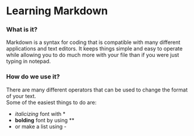 # **Learning Markdown**

### **What is it?**
Markdown is a syntax for coding that is compatible with many different applications and text editors. It keeps things simple and easy to operate while allowing you to do much more with your file than if you were just typing in notepad.

### **How do we use it?**
There are many different operators that can be used to change the format of your text.  
Some of the easiest things to do are:
- *italicizing* font with *
- **bolding** font by using **
- or make a list using - 


